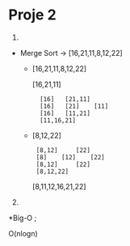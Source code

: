 # Proje 2

 1.
 * Merge Sort -> [16,21,11,8,12,22]

  

     * [16,21,11,8,12,22]

          [16,21,11]

     	     [16]	[21,11]
             [16]	[21]	[11]
             [16]	[11,21]
             [11,16,21]

    *   [8,12,22]

           	 [8,12]		[22]
             [8]	[12]	[22]
         	 [8,12] 	[22]
         	 [8,12,22]

          [8,11,12,16,21,22]

           
2.
*Big-O ; 

   O(nlogn)

